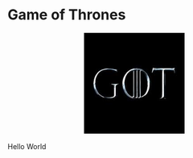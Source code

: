 # Game of Thrones

<div align="center" style="margin-top:10px;">
  <img src="./assets/got.jpg" width="auto" height="200px"/>
</div>

Hello World
